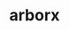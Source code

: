 ---
title: "arborx"
layout: cache
categories: [package, v0.21.2]
meta: {"versions": ["1.3", "1.4.1"], "compilers": ["cce@=15.0.1", "gcc@=11.4.0", "gcc@=9.4.0", "oneapi@=2023.2.0"], "oss": ["rhel8", "ubuntu20.04"], "platforms": ["linux"], "targets": ["neoverse_v1", "ppc64le", "x86_64_v3", "zen4"], "stacks": ["e4s", "e4s-cray-rhel", "e4s-neoverse_v1", "e4s-oneapi", "e4s-power", "e4s-rocm-external", "root"], "num_specs": 17, "num_specs_by_stack": {"e4s-cray-rhel": 1, "root": 17, "e4s-neoverse_v1": 4, "e4s-power": 2, "e4s": 6, "e4s-rocm-external": 2, "e4s-oneapi": 2}}
spec_details: [{"hash": "aiwhqilofucxyfkgjbttu532kialggrs", "compiler": "cce@=15.0.1", "versions": ["1.4.1"], "os": "rhel8", "platform": "linux", "target": "zen4", "variants": ["build_system=cmake", "build_type=Release", "~cuda", "cxxstd=17", "generator=make", "~ipo", "+mpi", "~openmp", "~rocm", "+serial", "~sycl", "~trilinos"], "stacks": ["e4s-cray-rhel", "root"], "size": "-", "tarball": "https://binaries.spack.io/v0.21.2/build_cache/linux-rhel8-zen4/cce-15.0.1/arborx-1.4.1/linux-rhel8-zen4-cce-15.0.1-arborx-1.4.1-aiwhqilofucxyfkgjbttu532kialggrs.spack"}, {"hash": "2auw45btg654beis6v4dubgb6jvoqbmg", "compiler": "gcc@=11.4.0", "versions": ["1.4.1"], "os": "ubuntu20.04", "platform": "linux", "target": "neoverse_v1", "variants": ["build_system=cmake", "build_type=Release", "+cuda", "cuda_arch=75", "cxxstd=17", "generator=make", "~ipo", "+mpi", "~openmp", "~rocm", "+serial", "~sycl", "~trilinos"], "stacks": ["e4s-neoverse_v1", "root"], "size": "-", "tarball": "https://binaries.spack.io/v0.21.2/build_cache/linux-ubuntu20.04-neoverse_v1/gcc-11.4.0/arborx-1.4.1/linux-ubuntu20.04-neoverse_v1-gcc-11.4.0-arborx-1.4.1-2auw45btg654beis6v4dubgb6jvoqbmg.spack"}, {"hash": "be5xg2xthuwuatwqxf2khk4r4dvr2zi5", "compiler": "gcc@=11.4.0", "versions": ["1.4.1"], "os": "ubuntu20.04", "platform": "linux", "target": "neoverse_v1", "variants": ["build_system=cmake", "build_type=Release", "+cuda", "cuda_arch=80", "cxxstd=17", "generator=make", "~ipo", "+mpi", "~openmp", "~rocm", "+serial", "~sycl", "~trilinos"], "stacks": ["e4s-neoverse_v1", "root"], "size": "-", "tarball": "https://binaries.spack.io/v0.21.2/build_cache/linux-ubuntu20.04-neoverse_v1/gcc-11.4.0/arborx-1.4.1/linux-ubuntu20.04-neoverse_v1-gcc-11.4.0-arborx-1.4.1-be5xg2xthuwuatwqxf2khk4r4dvr2zi5.spack"}, {"hash": "wmtagf2gi7222athooxcqm5rtoqal3p4", "compiler": "gcc@=11.4.0", "versions": ["1.4.1"], "os": "ubuntu20.04", "platform": "linux", "target": "neoverse_v1", "variants": ["build_system=cmake", "build_type=Release", "+cuda", "cuda_arch=90", "cxxstd=17", "generator=make", "~ipo", "+mpi", "~openmp", "~rocm", "+serial", "~sycl", "~trilinos"], "stacks": ["e4s-neoverse_v1", "root"], "size": "-", "tarball": "https://binaries.spack.io/v0.21.2/build_cache/linux-ubuntu20.04-neoverse_v1/gcc-11.4.0/arborx-1.4.1/linux-ubuntu20.04-neoverse_v1-gcc-11.4.0-arborx-1.4.1-wmtagf2gi7222athooxcqm5rtoqal3p4.spack"}, {"hash": "lcwdos77gximnl2sp4ttu73tvpnvg7kr", "compiler": "gcc@=11.4.0", "versions": ["1.4.1"], "os": "ubuntu20.04", "platform": "linux", "target": "neoverse_v1", "variants": ["build_system=cmake", "build_type=Release", "~cuda", "cxxstd=17", "generator=make", "~ipo", "+mpi", "~openmp", "~rocm", "+serial", "~sycl", "~trilinos"], "stacks": ["e4s-neoverse_v1", "root"], "size": "-", "tarball": "https://binaries.spack.io/v0.21.2/build_cache/linux-ubuntu20.04-neoverse_v1/gcc-11.4.0/arborx-1.4.1/linux-ubuntu20.04-neoverse_v1-gcc-11.4.0-arborx-1.4.1-lcwdos77gximnl2sp4ttu73tvpnvg7kr.spack"}, {"hash": "bm5kbcndd7ui2enobow5rgwokzltdpmj", "compiler": "gcc@=9.4.0", "versions": ["1.4.1"], "os": "ubuntu20.04", "platform": "linux", "target": "ppc64le", "variants": ["build_system=cmake", "build_type=Release", "~cuda", "cxxstd=17", "generator=make", "~ipo", "+mpi", "~openmp", "~rocm", "+serial", "~sycl", "~trilinos"], "stacks": ["root", "e4s-power"], "size": "-", "tarball": "https://binaries.spack.io/v0.21.2/build_cache/linux-ubuntu20.04-ppc64le/gcc-9.4.0/arborx-1.4.1/linux-ubuntu20.04-ppc64le-gcc-9.4.0-arborx-1.4.1-bm5kbcndd7ui2enobow5rgwokzltdpmj.spack"}, {"hash": "4ibmfzwjjowwps27yfs4gedvtoopijkr", "compiler": "gcc@=9.4.0", "versions": ["1.4.1"], "os": "ubuntu20.04", "platform": "linux", "target": "ppc64le", "variants": ["build_system=cmake", "build_type=Release", "+cuda", "cuda_arch=70", "cxxstd=17", "generator=make", "~ipo", "+mpi", "~openmp", "~rocm", "+serial", "~sycl", "~trilinos"], "stacks": ["root", "e4s-power"], "size": "-", "tarball": "https://binaries.spack.io/v0.21.2/build_cache/linux-ubuntu20.04-ppc64le/gcc-9.4.0/arborx-1.4.1/linux-ubuntu20.04-ppc64le-gcc-9.4.0-arborx-1.4.1-4ibmfzwjjowwps27yfs4gedvtoopijkr.spack"}, {"hash": "vdf7s33gfl3deptppu7j67ftisstns7c", "compiler": "gcc@=11.4.0", "versions": ["1.4.1"], "os": "ubuntu20.04", "platform": "linux", "target": "x86_64_v3", "variants": ["build_system=cmake", "build_type=Release", "+cuda", "cuda_arch=90", "cxxstd=17", "generator=make", "~ipo", "+mpi", "~openmp", "~rocm", "+serial", "~sycl", "~trilinos"], "stacks": ["root", "e4s"], "size": "-", "tarball": "https://binaries.spack.io/v0.21.2/build_cache/linux-ubuntu20.04-x86_64_v3/gcc-11.4.0/arborx-1.4.1/linux-ubuntu20.04-x86_64_v3-gcc-11.4.0-arborx-1.4.1-vdf7s33gfl3deptppu7j67ftisstns7c.spack"}, {"hash": "chfaiih5tkl5cxc36xdbydg6tr43us5n", "compiler": "gcc@=11.4.0", "versions": ["1.4.1"], "os": "ubuntu20.04", "platform": "linux", "target": "x86_64_v3", "variants": ["amdgpu_target=gfx90a", "build_system=cmake", "build_type=Release", "~cuda", "cxxstd=17", "generator=make", "~ipo", "+mpi", "~openmp", "+rocm", "+serial", "~sycl", "~trilinos"], "stacks": ["root", "e4s-rocm-external"], "size": "-", "tarball": "https://binaries.spack.io/v0.21.2/build_cache/linux-ubuntu20.04-x86_64_v3/gcc-11.4.0/arborx-1.4.1/linux-ubuntu20.04-x86_64_v3-gcc-11.4.0-arborx-1.4.1-chfaiih5tkl5cxc36xdbydg6tr43us5n.spack"}, {"hash": "srk3iulefzav6vqzkl6tbkztsx7qkyec", "compiler": "gcc@=11.4.0", "versions": ["1.4.1"], "os": "ubuntu20.04", "platform": "linux", "target": "x86_64_v3", "variants": ["amdgpu_target=gfx90a", "build_system=cmake", "build_type=Release", "~cuda", "cxxstd=17", "generator=make", "~ipo", "+mpi", "~openmp", "+rocm", "+serial", "~sycl", "~trilinos"], "stacks": ["root", "e4s"], "size": "-", "tarball": "https://binaries.spack.io/v0.21.2/build_cache/linux-ubuntu20.04-x86_64_v3/gcc-11.4.0/arborx-1.4.1/linux-ubuntu20.04-x86_64_v3-gcc-11.4.0-arborx-1.4.1-srk3iulefzav6vqzkl6tbkztsx7qkyec.spack"}, {"hash": "iqzzgat3jpyon5kedscgtwwnbzasje56", "compiler": "gcc@=11.4.0", "versions": ["1.4.1"], "os": "ubuntu20.04", "platform": "linux", "target": "x86_64_v3", "variants": ["build_system=cmake", "build_type=Release", "+cuda", "cuda_arch=80", "cxxstd=17", "generator=make", "~ipo", "+mpi", "~openmp", "~rocm", "+serial", "~sycl", "~trilinos"], "stacks": ["root", "e4s"], "size": "-", "tarball": "https://binaries.spack.io/v0.21.2/build_cache/linux-ubuntu20.04-x86_64_v3/gcc-11.4.0/arborx-1.4.1/linux-ubuntu20.04-x86_64_v3-gcc-11.4.0-arborx-1.4.1-iqzzgat3jpyon5kedscgtwwnbzasje56.spack"}, {"hash": "fewd3ffsqf3tdrxakebb7sdlznntakyb", "compiler": "gcc@=11.4.0", "versions": ["1.4.1"], "os": "ubuntu20.04", "platform": "linux", "target": "x86_64_v3", "variants": ["amdgpu_target=gfx908", "build_system=cmake", "build_type=Release", "~cuda", "cxxstd=17", "generator=make", "~ipo", "+mpi", "~openmp", "+rocm", "+serial", "~sycl", "~trilinos"], "stacks": ["root", "e4s"], "size": "-", "tarball": "https://binaries.spack.io/v0.21.2/build_cache/linux-ubuntu20.04-x86_64_v3/gcc-11.4.0/arborx-1.4.1/linux-ubuntu20.04-x86_64_v3-gcc-11.4.0-arborx-1.4.1-fewd3ffsqf3tdrxakebb7sdlznntakyb.spack"}, {"hash": "gsqqazmbo45ah2kcvs7kwgp3psngvoqn", "compiler": "gcc@=11.4.0", "versions": ["1.3"], "os": "ubuntu20.04", "platform": "linux", "target": "x86_64_v3", "variants": ["build_system=cmake", "build_type=Release", "~cuda", "cxxstd=17", "generator=make", "~ipo", "+mpi", "~openmp", "~rocm", "+serial", "~sycl", "+trilinos"], "stacks": ["root", "e4s"], "size": "-", "tarball": "https://binaries.spack.io/v0.21.2/build_cache/linux-ubuntu20.04-x86_64_v3/gcc-11.4.0/arborx-1.3/linux-ubuntu20.04-x86_64_v3-gcc-11.4.0-arborx-1.3-gsqqazmbo45ah2kcvs7kwgp3psngvoqn.spack"}, {"hash": "cldgtqzwgtoibbubd3wlac6wajsrkuwr", "compiler": "gcc@=11.4.0", "versions": ["1.4.1"], "os": "ubuntu20.04", "platform": "linux", "target": "x86_64_v3", "variants": ["amdgpu_target=gfx908", "build_system=cmake", "build_type=Release", "~cuda", "cxxstd=17", "generator=make", "~ipo", "+mpi", "~openmp", "+rocm", "+serial", "~sycl", "~trilinos"], "stacks": ["root", "e4s-rocm-external"], "size": "-", "tarball": "https://binaries.spack.io/v0.21.2/build_cache/linux-ubuntu20.04-x86_64_v3/gcc-11.4.0/arborx-1.4.1/linux-ubuntu20.04-x86_64_v3-gcc-11.4.0-arborx-1.4.1-cldgtqzwgtoibbubd3wlac6wajsrkuwr.spack"}, {"hash": "y5abosx4b62abi27gqpfuclyrm3on3p2", "compiler": "gcc@=11.4.0", "versions": ["1.4.1"], "os": "ubuntu20.04", "platform": "linux", "target": "x86_64_v3", "variants": ["build_system=cmake", "build_type=Release", "~cuda", "cxxstd=17", "generator=make", "~ipo", "+mpi", "~openmp", "~rocm", "+serial", "~sycl", "~trilinos"], "stacks": ["root", "e4s"], "size": "-", "tarball": "https://binaries.spack.io/v0.21.2/build_cache/linux-ubuntu20.04-x86_64_v3/gcc-11.4.0/arborx-1.4.1/linux-ubuntu20.04-x86_64_v3-gcc-11.4.0-arborx-1.4.1-y5abosx4b62abi27gqpfuclyrm3on3p2.spack"}, {"hash": "xwg7sonhtibnuxvq3tfz3aaotb6jipyc", "compiler": "oneapi@=2023.2.0", "versions": ["1.4.1"], "os": "ubuntu20.04", "platform": "linux", "target": "x86_64_v3", "variants": ["build_system=cmake", "build_type=Release", "~cuda", "cxxstd=17", "generator=make", "~ipo", "+mpi", "~openmp", "~rocm", "+serial", "~sycl", "~trilinos"], "stacks": ["root", "e4s-oneapi"], "size": "-", "tarball": "https://binaries.spack.io/v0.21.2/build_cache/linux-ubuntu20.04-x86_64_v3/oneapi-2023.2.0/arborx-1.4.1/linux-ubuntu20.04-x86_64_v3-oneapi-2023.2.0-arborx-1.4.1-xwg7sonhtibnuxvq3tfz3aaotb6jipyc.spack"}, {"hash": "6mamjigodljr2vdukotzmurbyhvuow47", "compiler": "oneapi@=2023.2.0", "versions": ["1.4.1"], "os": "ubuntu20.04", "platform": "linux", "target": "x86_64_v3", "variants": ["build_system=cmake", "build_type=Release", "~cuda", "cxxstd=17", "generator=make", "~ipo", "+mpi", "~openmp", "~rocm", "+serial", "+sycl", "~trilinos"], "stacks": ["root", "e4s-oneapi"], "size": "-", "tarball": "https://binaries.spack.io/v0.21.2/build_cache/linux-ubuntu20.04-x86_64_v3/oneapi-2023.2.0/arborx-1.4.1/linux-ubuntu20.04-x86_64_v3-oneapi-2023.2.0-arborx-1.4.1-6mamjigodljr2vdukotzmurbyhvuow47.spack"}]
---